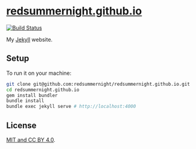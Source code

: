 # [redsummernight.github.io](https://redsummernight.github.io/)

[![Build Status](https://travis-ci.org/redsummernight/redsummernight.github.io.svg?branch=master)][travis]

[travis]: https://travis-ci.org/redsummernight/redsummernight.github.io

My [Jekyll](http://jekyllrb.org) website.

## Setup

To run it on your machine:

```sh
git clone git@github.com:redsummernight/redsummernight.github.io.git
cd redsummernight.github.io
gem install bundler
bundle install
bundle exec jekyll serve # http://localhost:4000
```

## License

[MIT and CC BY 4.0](https://redsummernight.github.io/credits/).
